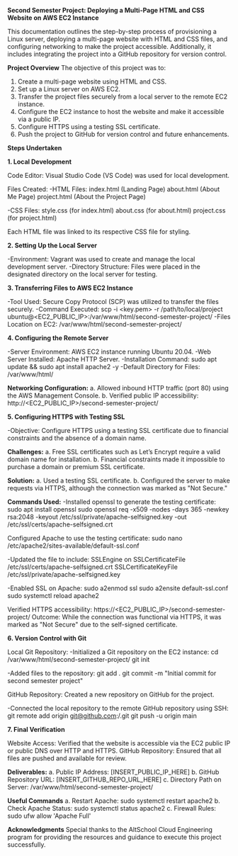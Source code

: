 
**Second Semester Project: Deploying a Multi-Page HTML and CSS Website on AWS EC2 Instance**

This documentation outlines the step-by-step process of provisioning a Linux server, deploying a multi-page website with HTML and CSS files, and configuring networking to make the project accessible. Additionally, it includes integrating the project into a GitHub repository for version control.

**Project Overview**
The objective of this project was to:
1. Create a multi-page website using HTML and CSS.
2. Set up a Linux server on AWS EC2.
3. Transfer the project files securely from a local server to the remote EC2 instance.
4. Configure the EC2 instance to host the website and make it accessible via a public IP.
5. Configure HTTPS using a testing SSL certificate.
6. Push the project to GitHub for version control and future enhancements.


**Steps Undertaken**

**1. Local Development**

Code Editor: Visual Studio Code (VS Code) was used for local development.

Files Created:
-HTML Files:
  index.html (Landing Page)
  about.html (About Me Page)
  project.html (About the Project Page)

-CSS Files:
  style.css (for index.html)
  about.css (for about.html)
  project.css (for project.html)

Each HTML file was linked to its respective CSS file for styling.


**2. Setting Up the Local Server**

-Environment: Vagrant was used to create and manage the local development server.
-Directory Structure: Files were placed in the designated directory on the local server for testing.


**3. Transferring Files to AWS EC2 Instance**

-Tool Used: Secure Copy Protocol (SCP) was utilized to transfer the files securely.
-Command Executed: scp -i <key.pem> -r /path/to/local/project ubuntu@<EC2_PUBLIC_IP>:/var/www/html/second-semester-project/
-Files Location on EC2: /var/www/html/second-semester-project/


**4. Configuring the Remote Server**

-Server Environment: AWS EC2 instance running Ubuntu 20.04.
-Web Server Installed: Apache HTTP Server.
-Installation Command: sudo apt update && sudo apt install apache2 -y
-Default Directory for Files: /var/www/html/

**Networking Configuration:**
a. Allowed inbound HTTP traffic (port 80) using the AWS Management Console.
b. Verified public IP accessibility: http://<EC2_PUBLIC_IP>/second-semester-project/


**5. Configuring HTTPS with Testing SSL**

-Objective: Configure HTTPS using a testing SSL certificate due to financial constraints and the absence of a domain name.

**Challenges:**
a. Free SSL certificates such as Let’s Encrypt require a valid domain name for installation.
b. Financial constraints made it impossible to purchase a domain or premium SSL certificate.

**Solution:**
a. Used a testing SSL certificate.
b. Configured the server to make requests via HTTPS, although the connection was marked as "Not Secure."

**Commands Used:**
-Installed openssl to generate the testing certificate:
  sudo apt install openssl
  sudo openssl req -x509 -nodes -days 365 -newkey rsa:2048 -keyout /etc/ssl/private/apache-selfsigned.key -out /etc/ssl/certs/apache-selfsigned.crt

Configured Apache to use the testing certificate: sudo nano /etc/apache2/sites-available/default-ssl.conf

-Updated the file to include:
  SSLEngine on
  SSLCertificateFile      /etc/ssl/certs/apache-selfsigned.crt
  SSLCertificateKeyFile /etc/ssl/private/apache-selfsigned.key

-Enabled SSL on Apache:
  sudo a2enmod ssl
  sudo a2ensite default-ssl.conf
  sudo systemctl reload apache2

Verified HTTPS accessibility: https://<EC2_PUBLIC_IP>/second-semester-project/
Outcome: While the connection was functional via HTTPS, it was marked as "Not Secure" due to the self-signed certificate.


**6. Version Control with Git**

Local Git Repository:
-Initialized a Git repository on the EC2 instance:
  cd /var/www/html/second-semester-project/
  git init

-Added files to the repository:
  git add .
  git commit -m "Initial commit for second semester project"

GitHub Repository: Created a new repository on GitHub for the project.

-Connected the local repository to the remote GitHub repository using SSH:
  git remote add origin git@github.com:<YourUsername>/<RepositoryName>.git
  git push -u origin main


**7. Final Verification**

Website Access: Verified that the website is accessible via the EC2 public IP or public DNS over HTTP and HTTPS.
GitHub Repository: Ensured that all files are pushed and available for review.

**Deliverables:**
a. Public IP Address: [INSERT_PUBLIC_IP_HERE]
b. GitHub Repository URL: [INSERT_GITHUB_REPO_URL_HERE]
c. Directory Path on Server: /var/www/html/second-semester-project/

**Useful Commands**
a. Restart Apache: sudo systemctl restart apache2
b. Check Apache Status: sudo systemctl status apache2
c. Firewall Rules: sudo ufw allow 'Apache Full'


**Acknowledgments**
Special thanks to the AltSchool Cloud Engineering program for providing the resources and guidance to execute this project successfully.


